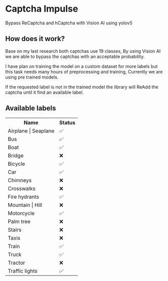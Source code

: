 # Captcha Impulse

Bypass ReCaptcha and hCaptcha with Vision AI using yolov5

## How does it work?

Base on my last research both captchas use 19 classes, By using Vision AI we are able to bypass the captchas with an acceptable probability.

I have plan on training the model on a custom dataset for more labels but this task needs many hours of preprocessing and training, Currently we are using pre trained models.

If the requested label is not in the trained model the library will ReAdd the captcha until it find an available label.

## Available labels

<table>
    <tr>
        <th>Name</th>
        <th>Status</th>
    </tr>
    <tr>
        <td>Airplane | Seaplane</td>
        <td>✅</td>
    </tr>
    <tr>
        <td>Bus</td>
        <td>✅</td>
    </tr>
    <tr>
        <td>Boat</td>
        <td>✅</td>
    </tr>
    <tr>
        <td>Bridge</td>
        <td>❌</td>
    </tr>
    <tr>
        <td>Bicycle</td>
        <td>✅</td>
    </tr>
    <tr>
        <td>Car</td>
        <td>✅</td>
    </tr>
    <tr>
        <td>Chimneys</td>
        <td>❌</td>
    </tr>
    <tr>
        <td>Crosswalks</td>
        <td>❌</td>
    </tr>
    <tr>
        <td>Fire hydrants</td>
        <td>✅</td>
    </tr>
    <tr>
        <td>Mountain | Hill</td>
        <td>❌</td>
    </tr>
    <tr>
        <td>Motorcycle</td>
        <td>✅</td>
    </tr>
    <tr>
        <td>Palm tree</td>
        <td>❌</td>
    </tr>
    <tr>
        <td>Stairs</td>
        <td>❌</td>
    </tr>
    <tr>
        <td>Taxis</td>
        <td>❌</td>
    </tr>
    <tr>
        <td>Train</td>
        <td>✅</td>
    </tr>
    <tr>
        <td>Truck</td>
        <td>✅</td>
    </tr>
    <tr>
        <td>Tractor</td>
        <td>❌</td>
    </tr>
    <tr>
        <td>Traffic lights</td>
        <td>✅</td>
    </tr>
</table>